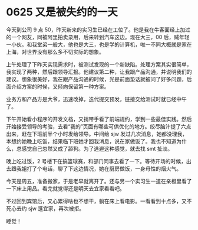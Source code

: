# 0625 又是被失约的一天

今天到公司 9 点 50，昨天新来的实习生已经在工位了。他是我在牛客面经上加过的一个网友，同被阿里拍卖录用，后来转到汽车这边。现在大三，00 后，贼年轻一小伙。和我堂弟一般大，他也是大三，也是学的计算机，唯一不同大概就是家在上海，对世界没有那么多不切实际的想象。

上午处理了下昨天实现需求时，被测试发现的一个新缺陷。处理方案其实很简单，我实现了两种，然后跟领导汇报。他建议第二种，让我跟产品沟通，并说明我们的建议。想象很美好，我在跟产品沟通的时候，光是前面垫话就被问了好多问题，后面介绍方案的时候，又倾向保留第一种方案。

业务方和产品方是大爷，迅速改掉，迭代提交预发，链接交给测试时就已经中午了。

下午开始看小程序的开发文档，又捎带手看了前端规约，学到一些最佳实践。然后开始接受领导的考验，去看“我的”页面有哪些可供优化的地方。绞尽脑汁提了六点出来，赶在下班前半个小时发给领导。中间给 sjw 发过几次消息，她都没理我，本想约她晚上吃饭，结果临下班她才回我消息，说在家做饭了。我也不知道为什么，总感觉自己忽然又成了舔狗。为了逃避这种感觉，就去找 smt 扯淡。

晚上吃过饭，2 号楼下在搞篮球赛，和部门同事去看了一下。等待开场的时候，出去跟我姐打了个电话，聊了下这边情况，她在厨房做饭，一身母性的烟火气。

今天是周五，准备搬家，于是老早就离开了。还与另一个实习生一道在亲橙里看了一下床上用品。看完就觉得还是明天去宜家看看吧。

不过回到宾馆后，又心累得啥也不想干，躺在床上看电影。一看看到十点多，又不死心去约 sjw 逛宜家，再次被拒。

睡觉！
